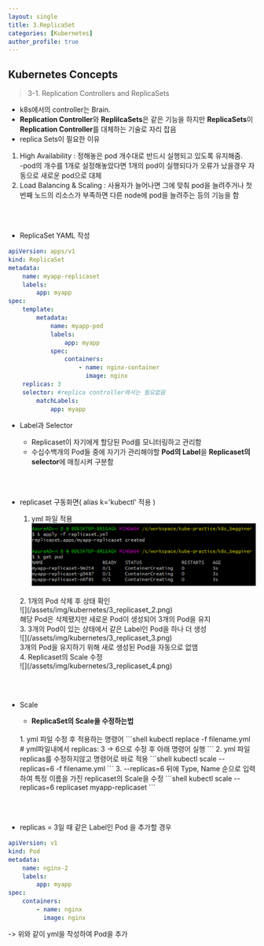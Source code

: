 ```yaml
---
layout: single
title: 3.ReplicaSet
categories: [Kubernetes]
author_profile: true
---
```


## Kubernetes Concepts

> 3-1. Replication Controllers and ReplicaSets

- k8s에서의 controller는 Brain.
- **Replication Controller**와 **ReplilcaSets**은 같은 기능을 하지만 **ReplicaSets**이 **Replication Controller**를 대체하는 기술로 자리 잡음
- replica Sets이 필요한 이유
1. High Availability : 정해놓은 pod 개수대로 반드시 실행되고 있도록 유지해줌.<br>
    -pod의 개수를 1개로 설정해놓았다면 1개의 pod이 실행되다가 오류가 났을경우 자동으로 새로운 pod으로 대체<br>
2. Load Balancing & Scaling : 사용자가 늘어나면 그에 맞춰 pod을 늘려주거나 첫번째 노드의 리소스가 부족하면 다른 node에 pod을 늘려주는 등의 기능을 함

<br><br>

- ReplicaSet YAML 작성
```yaml
apiVersion: apps/v1
kind: ReplicaSet
metadata:
    name: myapp-replicaset
    labels:
        app: myapp
spec:
    template:
        metadata:
            name: myapp-pod
            labels:
                app: myapp
            spec:
                containers:
                    - name: nginx-container
                      image: nginx
    replicas: 3
    selector: #replica controller에서는 필요없음 
        matchLabels:
            app: myapp
```

- Label과 Selector
    - Replicaset이 자기에게 할당된 Pod를 모니터링하고 관리함
    - 수십수백개의 Pod들 중에 자기가 관리해야할 **Pod의 Label**을 **Replicaset의 selector**에 매칭시켜 구분함
    
    <br><br>

- replicaset 구동화면( alias k='kubectl' 적용 )
    1. yml 파일 적용<br>
    ![](/assets/img/kubernetes/3_replicaset_1.png)
    <br>
    2. 1개의 Pod 삭제 후 상태 확인<br>
    ![](/assets/img/kubernetes/3_replicaset_2.png)<br>
    해당 Pod은 삭제됐지만 새로운 Pod이 생성되어 3개의 Pod을 유지
    <br>
    3. 3개의 Pod이 있는 상태에서 같은 Label인 Pod을 하나 더 생성<br>
    ![](/assets/img/kubernetes/3_replicaset_3.png)<br>
     3개의 Pod을 유지하기 위해 새로 생성된 Pod을 자동으로 없앰
    <br>
    4. Replicaset의 Scale 수정<br>
    ![](/assets/img/kubernetes/3_replicaset_4.png)
    
    <br><br>

- Scale
    - **ReplicaSet의 Scale을 수정하는법**
    <br>
    1. yml 파일 수정 후 적용하는 명령어
    ```shell
    kubectl replace -f filename.yml # yml파일내에서 replicas: 3 -> 6으로 수정 후 아래 명령어 실행
    ```
    2. yml 파일 replicas를 수정하지않고 명령어로 바로 적용
    ```shell
    kubectl scale --replicas=6 -f filename.yml
    ```
    3. --replicas=6 뒤에 Type, Name 순으로 입력하여 특정 이름을 가진 replicaset의 Scale을 수정
    ```shell
    kubectl scale --replicas=6 replicaset myapp-replicaset 
    ```
<br><br>

- replicas = 3일 때 같은 Label인 Pod 을 추가할 경우
```yml
apiVersion: v1
kind: Pod
metadata:
    name: nginx-2
    labels:
        app: myapp
spec:
    containers:
        - name: nginx
          image: nginx
```
-> 위와 같이 yml을 작성하여 Pod을 추가




